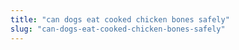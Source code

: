 ```yaml
---
title: "can dogs eat cooked chicken bones safely"
slug: "can-dogs-eat-cooked-chicken-bones-safely"
---
```


